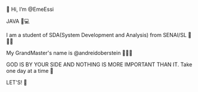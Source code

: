 👋 Hi, I’m @EmeEssi 

JAVA 🔰💻

I am a student of SDA(System Development and Analysis) from SENAI/SL 🔰👨‍💻

My GrandMaster's name is @andreidoberstein 🥇👨‍🏫

GOD IS BY YOUR SIDE AND NOTHING IS MORE IMPORTANT THAN IT. Take one day at a time 💫

LET'S! 🤟


<!---
EmeEssi/EmeEssi is a ✨ special ✨ repository because its `README.md` (this file) appears on your GitHub profile.
You can click the Preview link to take a look at your changes.
--->

